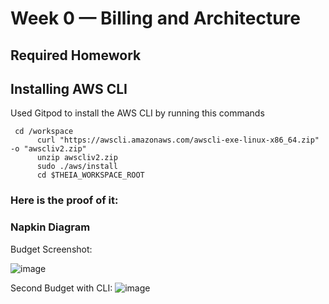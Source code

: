 # Week 0 — Billing and Architecture

## Required Homework

## Installing AWS CLI
Used Gitpod to install the AWS CLI by running this commands
```
 cd /workspace
      curl "https://awscli.amazonaws.com/awscli-exe-linux-x86_64.zip" -o "awscliv2.zip"
      unzip awscliv2.zip
      sudo ./aws/install
      cd $THEIA_WORKSPACE_ROOT
 ```
 ### Here is the proof of it:
 

### Napkin Diagram 


Budget Screenshot:

![image](https://user-images.githubusercontent.com/48336937/232346798-2fa8aead-faa7-4c87-8650-96e1752c2d1a.png)

Second Budget with CLI: ![image](https://user-images.githubusercontent.com/48336937/232347525-badcf0e9-cf2d-4f9b-b72e-699c3507c065.png)

